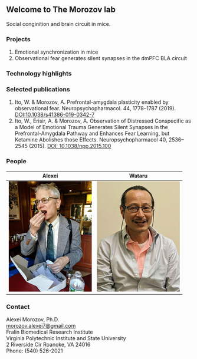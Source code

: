 ## Welcome to The Morozov lab

Social conginition and brain circuit in mice. 

### Projects
1. Emotional synchronization in mice
2. Observational fear generates silent synapses in the dmPFC BLA circuit

### Technology highlights

### Selected publications
1. Ito, W. & Morozov, A. Prefrontal-amygdala plasticity enabled by observational fear. Neuropsychopharmacol. 44, 1778–1787 (2019). [DOI:10.1038/s41386-019-0342-7](https://doi.org/10.1038/s41386-019-0342-7)<BR>
2. Ito, W., Erisir, A. & Morozov, A. Observation of Distressed Conspecific as a Model of Emotional Trauma Generates Silent Synapses in the Prefrontal-Amygdala Pathway and Enhances Fear Learning, but Ketamine Abolishes those Effects. Neuropsychopharmacol 40, 2536–2545 (2015). [DOI: 10.1038/npp.2015.100](https://doi.org/10.1038/npp.2015.100)<BR>

### People
|Alexei|Wataru|
|:---:|:---:|
|![Alexei](alexei.jpg)|  ![Wataru](wataru.jpg)|

### Contact
Alexei Morozov, Ph.D.<BR>
morozov.alexei7@gmail.com<BR>
Fralin Biomedical Research Institute<BR>
Virginia Polytechnic Institute and State University<BR>
2 Riverside Cir Roanoke, VA 24016<BR>
Phone: (540) 526-2021
